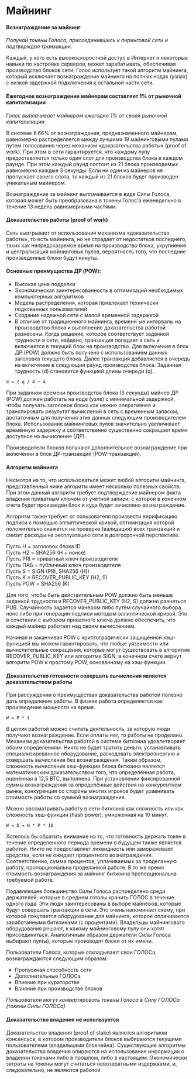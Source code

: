 # Майнинг

#### Вознаграждение за майнинг

_Получай токены Голоса, присоединившись к пиринговой сети и подтверждая транзакции._

Каждый, у кого есть высокоскоростной доступ в Интернет и некоторые навыки по настройке серверов, может зарабатывать, обеспечивая производство блоков сети. Голос использует такой алгоритм майнинга, который исключает вознаграждение майнинга на полных нодах \(узлах\) с низкой задержкой подключения к остальной части сети.

#### Ежегодное вознаграждение майнерам составляет 1% от рыночной капитализации

_Голос выплачивает майнерам ежегодно 1% от своей рыночной капитализации._

В системе 6.66% от вознаграждения, предназначенного майнерам, равномерно распределяется между лучшими 19 майнинговыми пулами путем голосования через механизм «доказательства работы» \(proof of work\). При этом в сети гарантируется, что каждому пулу предоставляется только один слот для производства блока в каждом раунде. При этом каждый раунд состоит из 21 блока производимых равномерно каждые 3 секунды. Если ни один из майнеров не пропускает своего слота, то каждый из 21 блоков будет производен уникальным майнером.

Вознаграждение за майнинг выплачивается в виде Силы Голоса, которая может быть преобразована в токены Голос'а еженедельно в течение 13 недель равномерными частями.

#### Доказательство работы \(proof of work\)

Сеть выигрывает от использования механизма «доказательство работы», то есть майнинга, но не страдает от недостатков последнего, таких как непредсказуемое время на производство блока, укрупнение и централизация майнинговых пулов, вероятность того, что последние произведенные блоки будут кинуты.

#### Основные преимущества ДР \(POW\):

* Высокая цена подделки
* Экономическая заинтересованность в оптимизаций необходимых компьютерных алгоритмов
* Модель распределения, которая привлекает технически подкованных пользователей
* Создание надежной сети с малой временной задержкой
* В отличие от традиционного майнинга, временн\`ые интервалы на производство блока и выполнение доказательства работой разнесены. Когда решение, которое соответствует заданной трудности в сети, найдено, транзакция попадает в сеть и включается в текущий блок на производство. Для включения в блок ДР \(POW\) должно быть получено с использованием данных заголовка текущего блока. Далее транзакция добавляется в очередь на включение в следующий раунд производства блока. Заданная трудность \(d\) становится функцией длины очереди \(q\).

`d = 2 q / 4 + 4`

При заданном времени производства блока \(3 секунды\) майнер ДР \(POW\) должен работать на ноде \(узле\) с минимальной задержкой, чтобы получать заголовок блока как можно оперативнее и транслировать результат вычислений в сеть с временным запасом, достаточным для получения этих данных следующим производителем блока. Использование майнинговых пулов значительно увеличивает временную задержку и соответственно существенно сокращает время доступное на вычисление \(ДР\).

Производители блоков получают дополнительное вознаграждение при включении в блок ДР-транзакций \(POW-транзакций\).

#### Алгоритм майнинга

Несмотря на то, что использоваться может любой алгоритм майнинга, представленный ниже алгоритм имеет несколько полезных свойств. При этом данный алгоритм требует подтверждение майнером факта владения приватным ключом от учетной записи, с которой в конечном счете будет произведен блок и куда будет зачислено вознаграждение.

Алгоритм также требует от пользователя произвести верификацию подписи с помощью эллиптической кривой, оптимизация которой положительно скажется на проверке \(валидация\) всех транзакций и снизит расходы на эксплуатацию сети в долгосрочной перспективе.

Пусть H = заголовок блока ID  
Пусть Н2 = SHA256 \(H + нонсе\)  
Пусть PRI = приватный ключ производителя  
Пусть ПАБ = публичный ключ производителя  
Пусть S = SIGN \(PRI, SHA256 \(H\)\)  
Пусть K = RECOVER\_PUBLIC\_KEY \(H2, S\)  
Пусть POW = SHA256 \(K\)

Для того, чтобы быть действительным POW должно быть меньше заданной трудности и RECOVER\_PUBLIC\_KEY \(H2, S\) должно равняться PUB. Случайность задается манером либо путём случайного выбора нонс либо при генерации подписи методом  эллиптической кривой. Это в сочетании с выбором приватного ключа  должно обеспечить, что каждый майнер работает над своим вычислением.

Начиная и заканчивая POW с криптографически защищенной хэш-функцией мы можем гарантировать, что любые уязвимости или вычислительные сокращения, которые могут существовать в алгоритме RECOVER\_PUBLIC\_KEY или алгоритме SIGN, в конечном счете вернут алгоритм POW к простому POW, основанному на хэш-функции.

#### Доказательство готовности совершать вычисления является доказательством работы

При рассуждении о преимуществах доказательства работой полезно дать определение работы. В физике работа определяется как произведение мощности на время.

`W = P * t`

В целом работой можно считать деятельность, за которую люди получают вознаграждение. Если оплаты нет, то работы не проделано. Механизм доказательства работой в системе биткоина удовлетворяет обоим определениям. Никто не будет тратить деньги, устанавливать специализированное оборудование, расходовать электроэнергию и совершать вычисления без вознаграждения. Таким образом, сложность вычисления хеш-функции блока биткоина является математическим доказательством того, что определённая работа, оценённая в 12,5 BTC, выполнена.  При установлении фиксированной суммы вознаграждения за определённые  действия на конкурентном рынке, конкуренция со стороны многих игроков будет уравнивать стоимость работы со суммой вознаграждения.

Можно рассматривать работу в сети биткоина как сложность или как сложность хеш-функции \(hash power\), умноженная на 10 минут.

`W = D = H * P * 10`

Хотелось бы обратить внимание на то, что готовность держать токен в течение определенного периода времени в будущем также является работой. Никто не предоставляет ликвидность или замораживает средства, если не ожидает процентного вознаграждения. Соответственно,  сумма процентов, уплачиваемых за проделанную работу, пропорциональна проделанной работе. В то же время стоимость вознаграждения за майнинг биткоина  пропорциональна требуемой работе.

Подавляющее большинство Силы Голоса распределено среди держателей, которые в среднем готовы хранить ГОЛОС в течение одного года. Эти люди заинтересованы в выборе майнеров, которые будут совершать транзакции в сети. Это очень напоминает схему, при которой покупается оборудование для майнинга, которое оплачивается заработанными биткоинами \(с процентами\). Владельцы майнингового оборудования решают, к какому майнинговому пулу они хотят присоединиться. Аналогичным образом держатели Силы Голоса выбирают пул\(ы\), которые производят блоки от их имени.

Пользователи Голоса, которые откладывают свои ГОЛОСа, вознаграждаются следующим образом:

* Пропускная способность сети
* Дополнительные ГОЛОСа
* Влияние при кураторстве
* Влияние при производстве блоков

_Пользователи могут конвертировать токены Голоса в Силу ГОЛОСа \(токены Силы ГОЛОСа\)_

#### Доказательство владения не используется

Доказательство владения \(proof of stake\) является алгоритмом консенсуса, в котором производители блоков выбираются текущими пользователями \(владельцами блокчейна\). Существующие алгоритмы доказательства владения опираются на использование информации о владении токенами либо в прошлом, либо в настоящем. Экономически затраты на токены могут считаться невозвратными издержками, и, следовательно, не являются работой.

